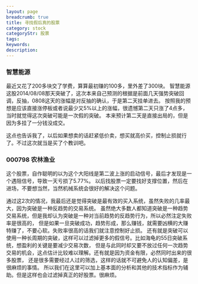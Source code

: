 ```yaml
---
layout: page
breadcrumb: true
title: 寻找假后真的股票
category: stock
categoryStr: 股票
tags: 
keywords: 
description: 
---
```


### 智慧能源
最近又花了200多块交了学费，算算最初赚的100多，里外差了300块。
智慧能源这股2014/08/08那天突破了，这次本来自己预测的根据是前面几天强势突破回调，反抽，0808这天的涨幅是对反抽的确认，于是第二天挂单进去。
按照我的预想是应该直接涨停板或者说最少又5%以上的涨幅，很遗憾第二天只涨了4点多，当时就觉得这次突破可能是一次假的突破。
本来预计第二天是直接出局的，但是因为多挂了一分钱没成交。

这点也告诉我了，以后如果想卖的话赶紧低价卖，想买就高价买，控制止损就行了。不过这次就当是买了个教训吧。

### 000798 农林渔业
这个股票，自作聪明的以为这个大阳线是第二波上涨的启动信号，最后才发现是一个遇阻信号，导致一天亏损了5.77%。
以后找股票一定要找好支撑位置，然后在进场，不要想当然，当然机械系统会很好的解决这个问题。

通过这2次的情况，我最后还是觉得突破是最有效的买入系统，虽然失败的几率最大，因为突破是一种反趋势的交易系统。
虽然绝大多数人都知道突破是一种趋势交易系统，但是我却认为突破是一种对当前趋势的反趋势行为，所以必然注定失败率是很高的，
但是如果一旦突破成功，趋势形成，那么赚钱，就需要凶横的大赚特赚了，不要心软。失败率很高的话我们就注意控制好止损。
还有就是突破可以使用一种长周期的突破，这样可以过滤掉更多的假信号。比如海龟的55日突破系统，想盈利的关键是要减少交易次数，
但是与此同时却又要不放过任何一次趋势交易的机会，这点估计比较难以理解。还有就是因为资金有限，必然同时出来的很多股票，
还是很多需要经过人过的筛选，这样的话就不可避免人的认知偏差，是很麻烦的事情。
所以我们在这里可以加上基本面的分析和其他的技术指标作为辅助。但是这样也会过滤掉真正的好股票。很麻烦。



